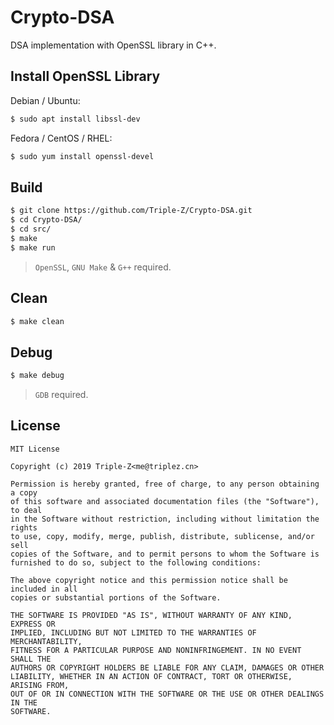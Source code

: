 # Crypto-DSA

DSA implementation with OpenSSL library in C++.

## Install OpenSSL Library

Debian / Ubuntu:

```bash
$ sudo apt install libssl-dev
```

Fedora / CentOS / RHEL:

```bash
$ sudo yum install openssl-devel
```

## Build

```bash
$ git clone https://github.com/Triple-Z/Crypto-DSA.git
$ cd Crypto-DSA/
$ cd src/
$ make
$ make run
```

> `OpenSSL`, `GNU Make` & `G++` required.

## Clean

```bash
$ make clean
```

## Debug

```bash
$ make debug
```

> `GDB` required.

## License

```
MIT License

Copyright (c) 2019 Triple-Z<me@triplez.cn>

Permission is hereby granted, free of charge, to any person obtaining a copy
of this software and associated documentation files (the "Software"), to deal
in the Software without restriction, including without limitation the rights
to use, copy, modify, merge, publish, distribute, sublicense, and/or sell
copies of the Software, and to permit persons to whom the Software is
furnished to do so, subject to the following conditions:

The above copyright notice and this permission notice shall be included in all
copies or substantial portions of the Software.

THE SOFTWARE IS PROVIDED "AS IS", WITHOUT WARRANTY OF ANY KIND, EXPRESS OR
IMPLIED, INCLUDING BUT NOT LIMITED TO THE WARRANTIES OF MERCHANTABILITY,
FITNESS FOR A PARTICULAR PURPOSE AND NONINFRINGEMENT. IN NO EVENT SHALL THE
AUTHORS OR COPYRIGHT HOLDERS BE LIABLE FOR ANY CLAIM, DAMAGES OR OTHER
LIABILITY, WHETHER IN AN ACTION OF CONTRACT, TORT OR OTHERWISE, ARISING FROM,
OUT OF OR IN CONNECTION WITH THE SOFTWARE OR THE USE OR OTHER DEALINGS IN THE
SOFTWARE.
```
